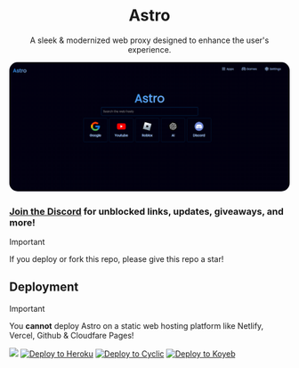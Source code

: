 <div align="center">
    <h1>Astro</h1>
    <p>A sleek & modernized web proxy designed to enhance the user's experience. </p>
</div>
<div style="margin-top: 6px;">
    <img src="screen.png" style="border-radius:15px;">
</div>

### [Join the Discord](https://discord.gg/goshadow) for unblocked links, updates, giveaways, and more!

> [!IMPORTANT]
> If you deploy or fork this repo, please give this repo a star!

## Deployment

> [!IMPORTANT]
> You **cannot** deploy Astro on a static web hosting platform like Netlify, Vercel, Github & Cloudfare Pages!

<a href="https://render.com/deploy?repo=https://github.com/ShadowDevLabs/Astro"><img height="30px" src="https://binbashbanana.github.io/deploy-buttons/buttons/remade/render.svg"></img></a>
<a target="_blank" href="https://heroku.com/deploy/?template=https://github.com/ShadowDevLabs/Astro"><img alt="Deploy to Heroku" src="https://binbashbanana.github.io/deploy-buttons/buttons/remade/heroku.svg"></a>
<a target="_blank" href="https://app.cyclic.sh/api/app/deploy/ShadowDevLabs/Astro"><img alt="Deploy to Cyclic" src="https://binbashbanana.github.io/deploy-buttons/buttons/remade/cyclic.svg"></a>
<a target="_blank" href="https://app.koyeb.com/deploy?type=git&repository=github.com/ShadowDevLabs/Astro"><img alt="Deploy to Koyeb" src="https://binbashbanana.github.io/deploy-buttons/buttons/remade/koyeb.svg"></a>
